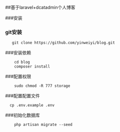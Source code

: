 ##基于laravel+dcatadmin个人博客

###安装

### git安装
```shell
   git clone https://github.com/yinweiyi/blog.git
```

###安装依赖
```shell
    cd blog
    composer install
```

###配置权限
```shell
    sudo chmod -R 777 storage
```

###配置配置文件
```shell
  cp .env.example .env
```

###初始化数据库
```shell
    php artisan migrate --seed
```
